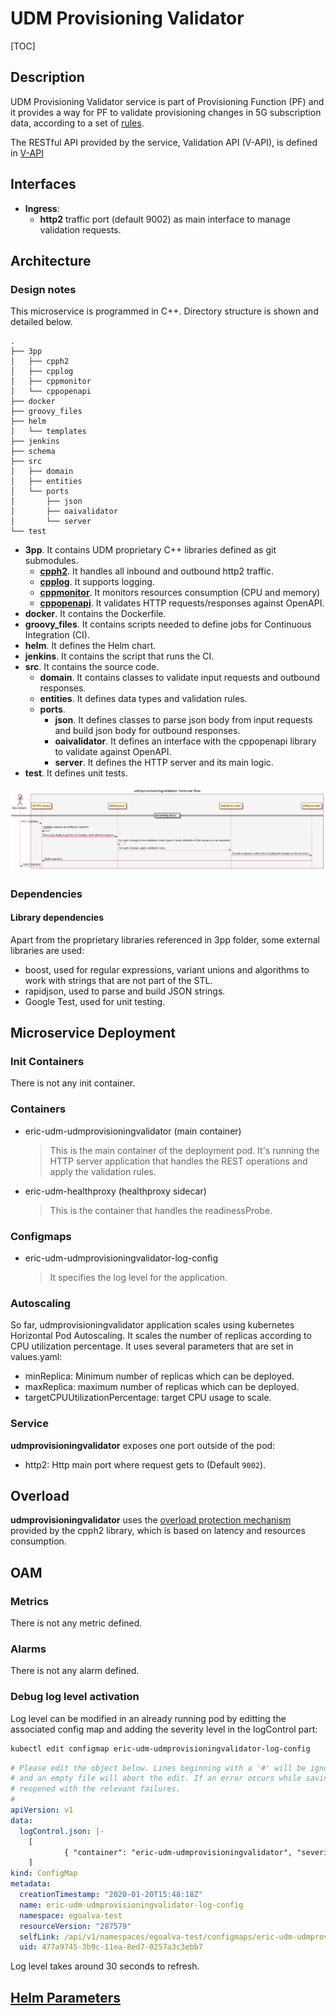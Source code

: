 
# UDM Provisioning Validator

[TOC]

## Description

UDM Provisioning Validator service is part of Provisioning Function (PF) and it provides a way for PF to validate provisioning changes in 5G subscription data, according to a set of [rules](https://gerrit.ericsson.se/plugins/gitiles/HSS/CCDM/EDA/documentation/+/master/uc/udm_provisioning_validator.adoc).

The RESTful API provided by the service, Validation API (V-API), is defined in [V-API](https://gerrit.ericsson.se/plugins/gitiles/activation/docs/api/v-api/+/master/src/provisioning_validation_api.yaml)

## Interfaces

 * **Ingress**: 
   * **http2** traffic port (default 9002) as main interface to manage validation requests.

## Architecture

### Design notes

This microservice is programmed in C++. Directory structure is shown and detailed below.

```
.
├── 3pp
│   ├── cpph2
│   ├── cpplog
│   ├── cppmonitor
│   └── cppopenapi
├── docker
├── groovy_files
├── helm
│   └── templates
├── jenkins
├── schema
├── src
│   ├── domain
│   ├── entities
│   └── ports
│       ├── json
│       ├── oaivalidator
│       └── server
└── test
```

 * **3pp**. It contains UDM proprietary C++ libraries defined as git submodules.
   * [**cpph2**](https://gerrit.ericsson.se/#/admin/projects/HSS/CCSM/cpph2). It handles all inbound and outbound http2 traffic.
   * [**cpplog**](https://gerrit.ericsson.se/#/admin/projects/HSS/CCSM/cpplog). It supports logging.
   * [**cppmonitor**](https://gerrit.ericsson.se/#/admin/projects/HSS/CCSM/cppmonitor). It monitors resources consumption (CPU and memory)
   * [**cppopenapi**](https://gerrit.ericsson.se/#/admin/projects/HSS/CCSM/cppopenapi). It validates HTTP requests/responses against OpenAPI.
 * **docker**. It contains the Dockerfile.
 * **groovy_files**. It contains scripts needed to define jobs for Continuous Integration (CI).
 * **helm**. It defines the Helm chart.
 * **jenkins**. It contains the script that runs the CI.
 * **src**. It contains the source code.
   * **domain**. It contains classes to validate input requests and outbound responses.
   * **entities**. It defines data types and validation rules.
   * **ports**.
     * **json**. It defines classes to parse json body from input requests and build json body for outbound responses.
     * **oaivalidator**. It defines an interface with the cppopenapi library to validate against OpenAPI.
     * **server**. It defines the HTTP server and its main logic.
 * **test**. It defines unit tests.

![Network flow](./doc/udmprovisioningvalidator.flow.png)

### Dependencies

#### Library dependencies

Apart from the proprietary libraries referenced in 3pp folder, some external libraries are used:
- boost, used for regular expressions, variant unions and algorithms to work with strings that are not part of the STL.
- rapidjson, used to parse and build JSON strings.
- Google Test, used for unit testing.

## Microservice Deployment

### Init Containers

There is not any init container.

### Containers

* <a name="eric-udm-udmprovisioningvalidator">eric-udm-udmprovisioningvalidator</a> (main container)
  >This is the main container of the deployment pod. It's running the HTTP server application that handles the REST operations and apply the validation rules.

* <a name="eric-udm-healthproxy">eric-udm-healthproxy</a> (healthproxy sidecar)
  >This is the container that handles the readinessProbe.

### Configmaps

* eric-udm-udmprovisioningvalidator-log-config
  > It specifies the log level for the application.

### Autoscaling

So far, udmprovisioningvalidator application scales using kubernetes Horizontal Pod Autoscaling. It scales the number of replicas according to CPU utilization percentage.
It uses several parameters that are set in values.yaml:

* minReplica: Minimum number of replicas which can be deployed.
* maxReplica: maximum number of replicas which can be deployed.
* targetCPUUtilizationPercentage: target CPU usage to scale.

### Service

**udmprovisioningvalidator** exposes one port outside of the pod:

* http2: Http main port where request gets to (Default `9002`).

## Overload

**udmprovisioningvalidator** uses the [overload protection mechanism](https://confluence.lmera.ericsson.se/pages/viewpage.action?spaceKey=5GHSS&title=Overload+Protection) provided by the cpph2 library, which is based on latency and resources consumption.

## OAM

### Metrics

There is not any metric defined.

### Alarms

There is not any alarm defined.

### Debug log level activation

Log level can be modified in an already running pod by editting the associated config map and adding the severity level in the logControl part:

```bash
kubectl edit configmap eric-udm-udmprovisioningvalidator-log-config
```

```yaml
# Please edit the object below. Lines beginning with a '#' will be ignored,
# and an empty file will abort the edit. If an error occurs while saving this file will be
# reopened with the relevant failures.
#
apiVersion: v1
data:
  logControl.json: |-
    [
            { "container": "eric-udm-udmprovisioningvalidator", "severity": "debug" }
    ]
kind: ConfigMap
metadata:
  creationTimestamp: "2020-01-20T15:48:18Z"
  name: eric-udm-udmprovisioningvalidator-log-config
  namespace: egoalva-test
  resourceVersion: "287579"
  selfLink: /api/v1/namespaces/egoalva-test/configmaps/eric-udm-udmprovisioningvalidator-log-config
  uid: 477a9745-3b9c-11ea-8ed7-0257a3c3ebb7
```

Log level takes around 30 seconds to refresh.

## [Helm Parameters](./helm/README.md)


